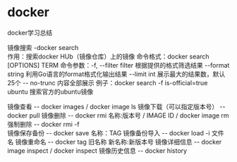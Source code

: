 # docker
docker学习总结

镜像搜索 -docker search  
作用：搜索docker HUb（镜像仓库）上的镜像
命令格式：docker search [OPTIONS] TERM
命令参数：-f, --filter filter 根据提供的格式筛选结果
             --format string 利用Go语言的format格式化输出结果 
             --limit int  展示最大的结果数，默认25个
             -- no-trunc 内容全部展示
例子：docker search -f is-official=true ubuntu     搜索官方的ubuntu镜像

镜像查看 --  docker images  /  docker image ls
镜像下载（可以指定版本号） --  docker pull 
镜像删除 --  docker rmi 名称:版本号 / IMAGE ID          /   docker image rm
        强制删除     --  docker rmi -f  
镜像保存备份 --  docker save 名称：TAG
镜像备份导入 --  docker load -i 文件名
镜像重命名  --  docker tag 旧名称 新名称:新版本号
镜像详细信息  -- docker image inspect / docker inspect
镜像历史信息  --  docker history 
